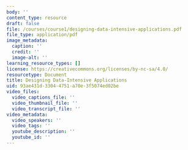 ```yaml
---
body: ''
content_type: resource
draft: false
file: /courses/course1/designing-data-intensive-applications.pdf
file_type: application/pdf
image_metadata:
  caption: ''
  credit: ''
  image-alt: ''
learning_resource_types: []
license: https://creativecommons.org/licenses/by-nc-sa/4.0/
resourcetype: Document
title: Designing Data-Intensive Applications
uid: 93ae431d-3304-4751-a70e-3f5074ed02be
video_files:
  video_captions_file: ''
  video_thumbnail_file: ''
  video_transcript_file: ''
video_metadata:
  video_speakers: ''
  video_tags: ''
  youtube_description: ''
  youtube_id: ''
---
```

